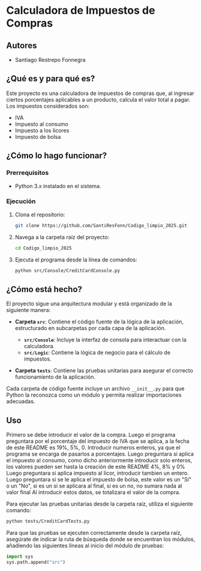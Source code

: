 

# Calculadora de Impuestos de Compras

## Autores

- Santiago Restrepo Fonnegra

## ¿Qué es y para qué es?

Este proyecto es una calculadora de impuestos de compras que, al ingresar ciertos porcentajes aplicables a un producto, calcula el valor total a pagar. Los impuestos considerados son:

- IVA
- Impuesto al consumo
- Impuesto a los licores
- Impuesto de bolsa

## ¿Cómo lo hago funcionar?

### Prerrequisitos

- Python 3.x instalado en el sistema.

### Ejecución

1. Clona el repositorio:

   ```bash
   git clone https://github.com/SantiResFonn/Codigo_limpio_2025.git
   ```

2. Navega a la carpeta raíz del proyecto:

   ```bash
   cd Codigo_limpio_2025
   ```

3. Ejecuta el programa desde la línea de comandos:

   ```bash
   python src/Console/CreditCardConsole.py
   ```

## ¿Cómo está hecho?

El proyecto sigue una arquitectura modular y está organizado de la siguiente manera:

- **Carpeta `src`**: Contiene el código fuente de la lógica de la aplicación, estructurado en subcarpetas por cada capa de la aplicación.
  - **`src/Console`**: Incluye la interfaz de consola para interactuar con la calculadora.
  - **`src/Logic`**: Contiene la lógica de negocio para el cálculo de impuestos.

- **Carpeta `tests`**: Contiene las pruebas unitarias para asegurar el correcto funcionamiento de la aplicación.

Cada carpeta de código fuente incluye un archivo `__init__.py` para que Python la reconozca como un módulo y permita realizar importaciones adecuadas.

## Uso

Primero se debe introducir el valor de la compra.
Luego el programa preguntara por el porcentaje del impuesto de IVA que se aplica, a la fecha de este README es 19%, 5%, 0. Introducir numeros enteros, ya que el programa se encarga de pasarlos a porcentajes.
Luego preguntara si aplica el impuesto al consumo, como dicho anteriormente introducir solo enteros, los valores pueden ser hasta la creación de este README 4%, 8% y 0%
Luego preguntara si aplica impuesto al licor, introducir tambien un entero.
Luego preguntara si se le aplica el impuesto de bolsa, este valor es un "Si" o un "No", si es un si se aplicara al final, si es un no, no sumara nada al valor final
Al introducir estos datos, se totalizara el valor de la compra.

Para ejecutar las pruebas unitarias desde la carpeta raíz, utiliza el siguiente comando:

```bash
python tests/CreditCardTests.py
```

Para que las pruebas se ejecuten correctamente desde la carpeta raíz, asegúrate de indicar la ruta de búsqueda donde se encuentran los módulos, añadiendo las siguientes líneas al inicio del módulo de pruebas:

```python
import sys
sys.path.append("src")
```

